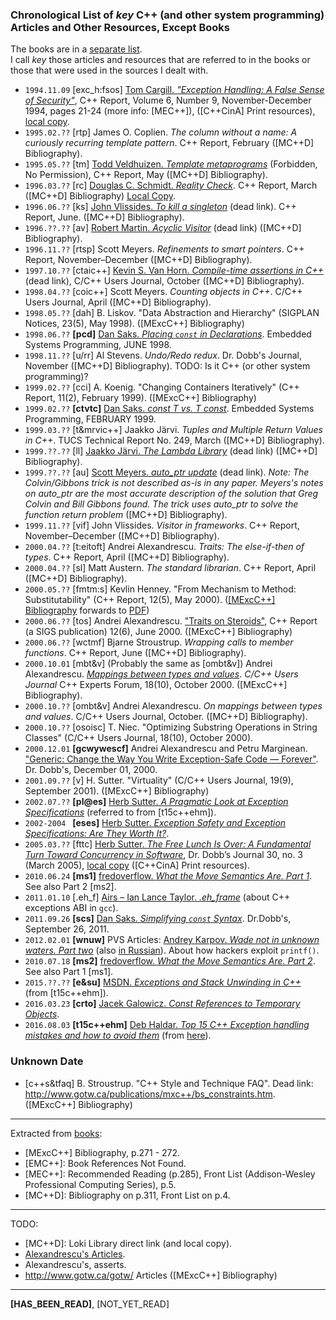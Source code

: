 ### Chronological List of _key_ C++ (and other system programming) Articles and Other Resources, Except Books
The books are in a [separate list](https://github.com/kuzminrobin/code_review_notes/blob/master/book_list.md).  
I call _key_ those articles and resources that are referred to in the books or those that were used in the sources I dealt with.  

+ `1994.11.09` [exc_h:fsos] [Tom Cargill. _"Exception Handling: A False Sense of Security"_](http://ptgmedia.pearsoncmg.com/images/020163371x/supplements/Exception_Handling_Article.html), C++ Report, Volume 6, Number 9, November-December 1994, pages 21-24 (more info: [MEC++]), ([C++CinA] Print resources), [local copy](https://github.com/kuzminrobin/code_review_notes/blob/master/local_copies/Exception_Handling_Article.html).  
+ `1995.02.??` [rtp] James O. Coplien. _The column without a name: A curiously recurring template pattern_. C++ Report, February ([MC++D] Bibliography).  
+ `1995.05.??` [tm] [Todd Veldhuizen. _Template metaprograms_](http://extreme.indiana.edu/~tveldhui/papers/Template-Metaprograms/meta-art.html) (Forbidden, No Permission), C++ Report, May ([MC++D] Bibliography).  
+ `1996.03.??` [rc] [Douglas C. Schmidt. _Reality Check_](http://www.cs.wustl.edu/~schmidt/editorial-3.html). C++ Report, March ([MC++D] Bibliography) [Local Copy](https://github.com/kuzminrobin/code_review_notes/blob/master/local_copies/Reality_Check_Cpp_Report.html).  
+ `1996.06.??` [ks] [John Vlissides. _To kill a singleton_](http://www.stat.cmu.edu/~lamj/sigs/c++-report/cppr9606.c.vlissides.html) (dead link). C++ Report, June. ([MC++D] Bibliography).  
+ `1996.??.??` [av] [Robert Martin. _Acyclic Visitor_](http://objectmentor.com/publications/acv.pdf) (dead link) ([MC++D] Bibliography).  
+ `1996.11.??` [rtsp] Scott Meyers. _Refinements to smart pointers_. C++ Report, November–December ([MC++D] Bibliography).  
+ `1997.10.??` [ctaic++] [Kevin S. Van Horn. _Compile-time assertions in C++_](http://www.xmission.com/~ksvhsoft/ctassert/ctassert.html) (dead link), C/C++ Users Journal, October ([MC++D] Bibliography).  
+ `1998.04.??` [coic++] Scott Meyers. _Counting objects in C++_. C/C++ Users Journal, April ([MC++D] Bibliography).  
+ `1998.05.??` [dah] B. Liskov. "Data Abstraction and Hierarchy" (SIGPLAN Notices, 23(5), May 1998).  ([MExcC++] Bibliography)  
+ `1998.06.??` __[pcd]__ [Dan Saks. _Placing `const` in Declarations_](https://www.dansaks.com/articles/1998-06%20Placing%20const%20in%20Declarations.pdf). Embedded Systems Programming, JUNE 1998.  
+ `1998.11.??` [u/rr] Al Stevens. _Undo/Redo redux_. Dr. Dobb's Journal, November ([MC++D] Bibliography). TODO: Is it C++ (or other system programming)?   
+ `1999.02.??` [cci] A. Koenig. "Changing Containers Iteratively" (C++ Report, 11(2), February 1999). ([MExcC++] Bibliography)
+ `1999.02.??` __[ctvtc]__ [Dan Saks. _const T vs. T const_](http://www.dansaks.com/articles/1999-02%20const%20T%20vs%20T%20const.pdf). Embedded Systems Programming, FEBRUARY 1999.  
+ `1999.03.??` [t&mrvic++] Jaakko Järvi. _Tuples and Multiple Return Values in C++_. TUCS Technical Report No. 249, March ([MC++D] Bibliography).  
+ `1999.??.??` [ll] [Jaakko Järvi. _The Lambda Library_](http://lambda.cs.utu.fi) (dead link) ([MC++D] Bibliography).  
+ `1999.??.??` [au] [Scott Meyers. _auto_ptr update_](http://www.awl.com/cseng/titles/0-201-63371-X/auto_ptr.html) (dead link). _Note: The Colvin/Gibbons trick is not described as-is in any paper. Meyers's notes on auto_ptr are the most accurate description of the solution that Greg Colvin and Bill Gibbons found. The trick uses auto_ptr to solve the function return problem_ ([MC++D] Bibliography).  
+ `1999.11.??` [vif] John Vlissides. _Visitor in frameworks_. C++ Report, November–December ([MC++D] Bibliography).  
+ `2000.04.??` [t:eitoft] Andrei Alexandrescu. _Traits: The else-if-then of types_. C++ Report, April ([MC++D] Bibliography).  
+ `2000.04.??` [sl] Matt Austern. _The standard librarian_. C++ Report, April ([MC++D] Bibliography).  
+ `2000.05.??` [fmtm:s] Kevlin Henney. "From Mechanism to Method: Substitutability" (C++ Report, 12(5), May 2000). ([[MExcC++] Bibliography](http://www.gotw.ca/publications/mxc++/kh_substitutability.htm) forwards to [PDF](http://www.two-sdg.demon.co.uk/curbralan/papers/Substitutability.pdf))  
+ `2000.06.??` [tos] Andrei Alexandrescu. ["Traits on Steroids"](http://erdani.com/publications/traits_on_steroids.html), C++ Report (a SIGS publication) 12(6), June 2000. ([MExcC++] Bibliography)  
+ `2000.06.??` [wctmf] Bjarne Stroustrup. _Wrapping calls to member functions_. C++ Report, June ([MC++D] Bibliography).  
+ `2000.10.01` [mbt&v] (Probably the same as [ombt&v]) Andrei Alexandrescu. [_Mappings between types and values_](http://www.drdobbs.com/genericprogramming-mappings-between-type/184403750). _C/C++ Users Journal_ C++ Experts Forum, 18(10), October 2000. ([MExcC++] Bibliography).  
+ `2000.10.??` [ombt&v] Andrei Alexandrescu. _On mappings between types and values_. C/C++ Users Journal, October. ([MC++D] Bibliography).  
+ `2000.10.??` [osoisc] T. Niec. "Optimizing Substring Operations in String Classes" (C/C++ Users Journal, 18(10), October 2000).  
+ `2000.12.01` __[gcwywescf]__ Andrei Alexandrescu and Petru Marginean. ["Generic: Change the Way You Write Exception-Safe Code — Forever"](http://www.drdobbs.com/cpp/generic-change-the-way-you-write-excepti/184403758). Dr. Dobb's, December 01, 2000.  
+ `2001.09.??` [v] H. Sutter. "Virtuality" (C/C++ Users Journal, 19(9), September 2001).  ([MExcC++] Bibliography)
+ `2002.07.??` __[pl@es]__ [Herb Sutter. _A Pragmatic Look at Exception Specifications_](http://www.gotw.ca/publications/mill22.htm) (referred to from [t15c++ehm]).  
+ `2002-2004 ` __[eses]__ [Herb Sutter. _Exception Safety and Exception Specifications: Are They Worth It?_](http://www.gotw.ca/gotw/082.htm).  
+ `2005.03.??` [fttc] [Herb Sutter. _The Free Lunch Is Over: A Fundamental Turn Toward Concurrency in Software_](http://www.gotw.ca/publications/concurrency-ddj.htm), Dr. Dobb’s Journal 30, no. 3 (March 2005), [local copy](https://github.com/kuzminrobin/code_review_notes/blob/master/local_copies/turn_toward_concurrency.tar.bz2) ([C++CinA] Print resources).  
+ `2010.06.24` __[ms1]__ [fredoverflow. _What the Move Semantics Are. Part 1_](https://stackoverflow.com/a/3109981/6362941). See also Part 2 [ms2].
+ `2011.01.10` [.eh_f] [Airs – Ian Lance Taylor. _.eh_frame_](https://www.airs.com/blog/archives/460) (about C++ exceptions ABI in `gcc`).  
+ `2011.09.26` __[scs]__ [Dan Saks. _Simplifying `const` Syntax_](http://www.drdobbs.com/cpp/simplifying-const-syntax/231601151). Dr.Dobb's, September 26, 2011.  
+ `2012.02.01` __[wnuw]__ PVS Articles: [Andrey Karpov. _Wade not in unknown waters. Part two_](https://www.viva64.com/en/b/0129/) (also [in Russian](https://www.viva64.com/ru/b/0129/)). About how hackers exploit `printf()`.  
+ `2010.07.18` __[ms2]__ [fredoverflow. _What the Move Semantics Are. Part 2_](https://stackoverflow.com/a/11540204/6362941). See also Part 1 [ms1].
+ `2015.??.??` __[e&su]__ [MSDN. _Exceptions and Stack Unwinding in C++_](https://msdn.microsoft.com/en-us/library/hh254939.aspx) (from [t15c++ehm]).  
+ `2016.03.23` __[crto]__ [Jacek Galowicz. _Const References to Temporary Objects_](https://blog.galowicz.de/2016/03/23/const_reference_to_temporary_object/).  
+ `2016.08.03` __[t15c++ehm]__ [Deb Haldar. _Top 15 C++ Exception handling mistakes and how to avoid them_](http://www.acodersjourney.com/2016/08/top-15-c-exception-handling-mistakes-avoid/) (from [here](https://blog.tartanllama.xyz/optional-expected/)).

### Unknown Date
+ [c++s&tfaq] B. Stroustrup. "C++ Style and Technique FAQ". Dead link: http://www.gotw.ca/publications/mxc++/bs_constraints.htm. ([MExcC++] Bibliography)  

---
Extracted from [books](https://github.com/kuzminrobin/code_review_notes/blob/master/book_list.md):  
+ [MExcC++] Bibliography, p.271 - 272.
+ [EMC++]: Book References Not Found.  
+ [MEC++]: Recommended Reading (p.285), Front List (Addison-Wesley Professional Computing Series), p.5.  
+ [MC++D]: Bibliography on p.311, Front List on p.4.

---
TODO:  
+ [MC++D]: Loki Library direct link (and local copy).  
+ [Alexandrescu's Articles](http://erdani.com/index.php/articles/).  
+ Alexandrescu's, asserts.  
+ http://www.gotw.ca/gotw/ Articles ([MExcC++] Bibliography)

---
__[HAS_BEEN_READ]__, [NOT_YET_READ]  

